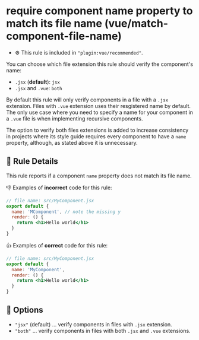 # require component name property to match its file name (vue/match-component-file-name)

- :gear: This rule is included in `"plugin:vue/recommended"`.

You can choose which file extension this rule should verify the component's name:

- `.jsx` (**default**): `jsx`
- `.jsx` and `.vue`: `both`

By default this rule will only verify components in a file with a `.jsx` 
extension. Files with `.vue` extension uses their resgistered name by default. 
The only use case where you need to specify a name for your component 
in a `.vue` file is when implementing recursive components.

The option to verify both files extensions is added to increase 
consistency in projects where its style guide requires every component 
to have a `name` property, although, as stated above it is unnecessary.  

## :book: Rule Details

This rule reports if a component `name` property does not match its file name.

:-1: Examples of **incorrect** code for this rule:

```jsx
// file name: src/MyComponent.jsx
export default {
  name: 'MComponent', // note the missing y
  render: () {
    return <h1>Hello world</h1>
  }
}
```

:+1: Examples of **correct** code for this rule:

```jsx
// file name: src/MyComponent.jsx
export default {
  name: 'MyComponent',
  render: () {
    return <h1>Hello world</h1>
  }
}
```

## :wrench: Options

- `"jsx"` (default) ... verify components in files with `.jsx` extension.
- `"both"` ... verify components in files with both `.jsx` and `.vue` extensions.
